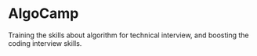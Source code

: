 # AlgoCamp
Training the skills about algorithm for technical interview, and boosting the coding interview skills.
